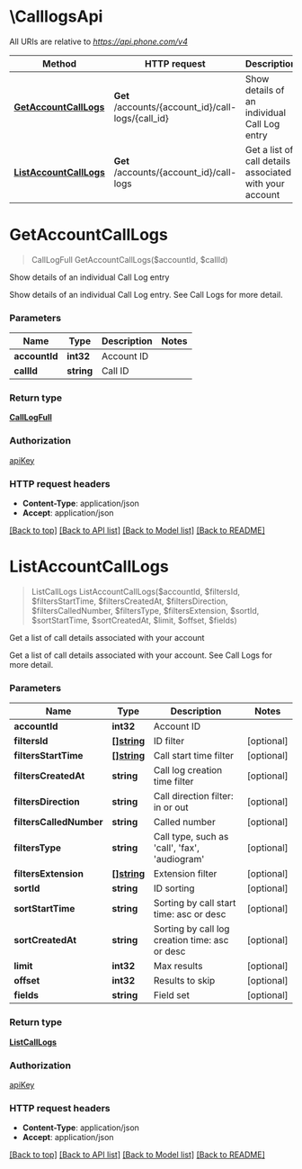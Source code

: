 # \CalllogsApi

All URIs are relative to *https://api.phone.com/v4*

Method | HTTP request | Description
------------- | ------------- | -------------
[**GetAccountCallLogs**](CalllogsApi.md#GetAccountCallLogs) | **Get** /accounts/{account_id}/call-logs/{call_id} | Show details of an individual Call Log entry
[**ListAccountCallLogs**](CalllogsApi.md#ListAccountCallLogs) | **Get** /accounts/{account_id}/call-logs | Get a list of call details associated with your account


# **GetAccountCallLogs**
> CallLogFull GetAccountCallLogs($accountId, $callId)

Show details of an individual Call Log entry

Show details of an individual Call Log entry. See Call Logs for more detail.


### Parameters

Name | Type | Description  | Notes
------------- | ------------- | ------------- | -------------
 **accountId** | **int32**| Account ID | 
 **callId** | **string**| Call ID | 

### Return type

[**CallLogFull**](CallLogFull.md)

### Authorization

[apiKey](../README.md#apiKey)

### HTTP request headers

 - **Content-Type**: application/json
 - **Accept**: application/json

[[Back to top]](#) [[Back to API list]](../README.md#documentation-for-api-endpoints) [[Back to Model list]](../README.md#documentation-for-models) [[Back to README]](../README.md)

# **ListAccountCallLogs**
> ListCallLogs ListAccountCallLogs($accountId, $filtersId, $filtersStartTime, $filtersCreatedAt, $filtersDirection, $filtersCalledNumber, $filtersType, $filtersExtension, $sortId, $sortStartTime, $sortCreatedAt, $limit, $offset, $fields)

Get a list of call details associated with your account

Get a list of call details associated with your account. See Call Logs for more detail.


### Parameters

Name | Type | Description  | Notes
------------- | ------------- | ------------- | -------------
 **accountId** | **int32**| Account ID | 
 **filtersId** | [**[]string**](string.md)| ID filter | [optional] 
 **filtersStartTime** | [**[]string**](string.md)| Call start time filter | [optional] 
 **filtersCreatedAt** | **string**| Call log creation time filter | [optional] 
 **filtersDirection** | **string**| Call direction filter: in or out | [optional] 
 **filtersCalledNumber** | **string**| Called number | [optional] 
 **filtersType** | **string**| Call type, such as &#39;call&#39;, &#39;fax&#39;, &#39;audiogram&#39; | [optional] 
 **filtersExtension** | [**[]string**](string.md)| Extension filter | [optional] 
 **sortId** | **string**| ID sorting | [optional] 
 **sortStartTime** | **string**| Sorting by call start time: asc or desc | [optional] 
 **sortCreatedAt** | **string**| Sorting by call log creation time: asc or desc | [optional] 
 **limit** | **int32**| Max results | [optional] 
 **offset** | **int32**| Results to skip | [optional] 
 **fields** | **string**| Field set | [optional] 

### Return type

[**ListCallLogs**](ListCallLogs.md)

### Authorization

[apiKey](../README.md#apiKey)

### HTTP request headers

 - **Content-Type**: application/json
 - **Accept**: application/json

[[Back to top]](#) [[Back to API list]](../README.md#documentation-for-api-endpoints) [[Back to Model list]](../README.md#documentation-for-models) [[Back to README]](../README.md)

